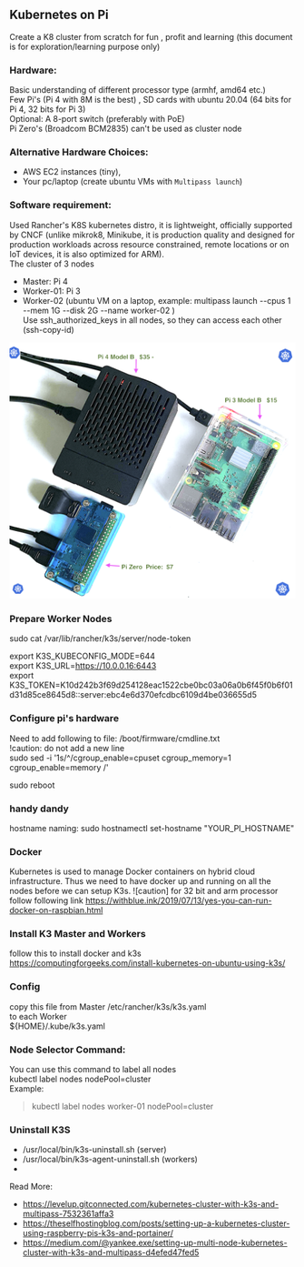 ## Kubernetes on Pi  

Create a K8 cluster from scratch for fun , profit and learning (this document is for exploration/learning purpose only)  

### Hardware:  
  Basic understanding of different processor type (armhf, amd64 etc.)  
  Few Pi's (Pi 4 with 8M is the best) , SD cards with ubuntu 20.04 (64 bits for Pi 4, 32 bits for Pi 3)  
  Optional: A 8-port switch (preferably with PoE)  
  Pi Zero's (Broadcom BCM2835) can't be used as cluster node  
  
### Alternative Hardware Choices: 
  - AWS EC2 instances (tiny), 
  - Your pc/laptop (create ubuntu VMs with `Multipass launch`)  

### Software requirement:  
Used Rancher's K8S kubernetes distro, it is lightweight, officially supported by CNCF (unlike mikrok8, Minikube, it is production quality and designed for production workloads across resource constrained, remote locations or on IoT devices, it is also optimized for ARM).  
The cluster of 3 nodes  
- Master: Pi 4  
- Worker-01: Pi 3  
- Worker-02 (ubuntu VM on a laptop, example: multipass launch --cpus 1 --mem 1G --disk 2G --name worker-02 )  
  Use ssh_authorized_keys in all nodes, so they can access each other (ssh-copy-id)  
   


![pi-cluster](https://github.com/ObjectMatrix/k3sonpi/blob/main/piKube.png)

### Prepare Worker Nodes  
sudo cat /var/lib/rancher/k3s/server/node-token  

export K3S_KUBECONFIG_MODE=644  
export K3S_URL=https://10.0.0.16:6443  
export K3S_TOKEN=K10d242b3f69d254128eac1522cbe0bc03a06a0b6f45f0b6f01d31d85ce8645d8::server:ebc4e6d370efcdbc6109d4be036655d5  


### Configure pi's hardware  
Need to add following to file: /boot/firmware/cmdline.txt    
!caution: do not add a new line  
sudo sed -i '1s/^/cgroup_enable=cpuset cgroup_memory=1 cgroup_enable=memory /'    

sudo reboot  
  
### handy dandy
hostname naming:
sudo hostnamectl set-hostname "YOUR_PI_HOSTNAME"  

### Docker  
Kubernetes is used to manage Docker containers on hybrid cloud infrastructure. Thus we need to have docker up and running on all the nodes before we can setup K3s. ![caution] for 32 bit and arm processor follow following link
https://withblue.ink/2019/07/13/yes-you-can-run-docker-on-raspbian.html


### Install K3 Master and Workers  
follow this to install docker and k3s  
https://computingforgeeks.com/install-kubernetes-on-ubuntu-using-k3s/  

### Config
copy this file from Master
/etc/rancher/k3s/k3s.yaml   
to each Worker  
${HOME}/.kube/k3s.yaml  
### Node Selector Command:  
You can use this command to label all nodes  
kubectl label nodes <your node name> nodePool=cluster  
  Example:  
>  kubectl label nodes worker-01 nodePool=cluster
  
  
### Uninstall K3S  
 - /usr/local/bin/k3s-uninstall.sh   (server)
 - /usr/local/bin/k3s-agent-uninstall.sh (workers)
 - 

Read More:  
  - https://levelup.gitconnected.com/kubernetes-cluster-with-k3s-and-multipass-7532361affa3  
  - https://theselfhostingblog.com/posts/setting-up-a-kubernetes-cluster-using-raspberry-pis-k3s-and-portainer/   
  - https://medium.com/@yankee.exe/setting-up-multi-node-kubernetes-cluster-with-k3s-and-multipass-d4efed47fed5  

